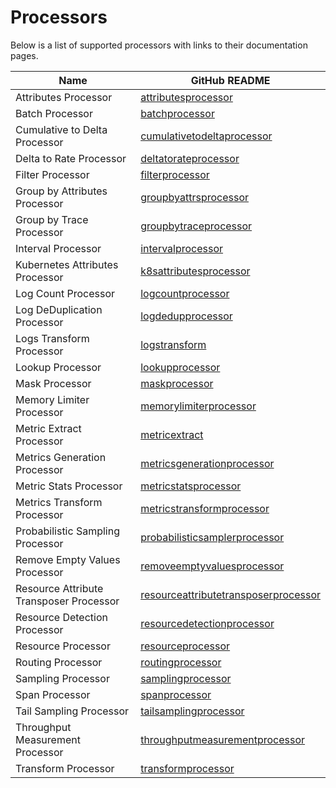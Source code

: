 # Processors

Below is a list of supported processors with links to their documentation pages.

| Name                                    | GitHub README                                                                                                                                                      |
| --------------------------------------- | ------------------------------------------------------------------------------------------------------------------------------------------------------------------ |
| Attributes Processor                    | [attributesprocessor](https://github.com/open-telemetry/opentelemetry-collector-contrib/blob/v0.116.0/processor/attributesprocessor/README.md)                     |
| Batch Processor                         | [batchprocessor](https://github.com/open-telemetry/opentelemetry-collector/blob/v0.116.0/processor/batchprocessor/README.md)                                       |
| Cumulative to Delta Processor           | [cumulativetodeltaprocessor](https://github.com/open-telemetry/opentelemetry-collector-contrib/blob/v0.116.0/processor/cumulativetodeltaprocessor/README.md)       |
| Delta to Rate Processor                 | [deltatorateprocessor](https://github.com/open-telemetry/opentelemetry-collector-contrib/blob/v0.116.0/processor/deltatorateprocessor/README.md)                   |
| Filter Processor                        | [filterprocessor](https://github.com/open-telemetry/opentelemetry-collector-contrib/blob/v0.116.0/processor/filterprocessor/README.md)                             |
| Group by Attributes Processor           | [groupbyattrsprocessor](https://github.com/open-telemetry/opentelemetry-collector-contrib/blob/v0.116.0/processor/groupbyattrsprocessor/README.md)                 |
| Group by Trace Processor                | [groupbytraceprocessor](https://github.com/open-telemetry/opentelemetry-collector-contrib/blob/v0.116.0/processor/groupbytraceprocessor/README.md)                 |
| Interval Processor                      | [intervalprocessor](https://github.com/open-telemetry/opentelemetry-collector-contrib/blob/v0.116.0/processor/intervalprocessor/README.md)                         |
| Kubernetes Attributes Processor         | [k8sattributesprocessor](https://github.com/open-telemetry/opentelemetry-collector-contrib/blob/v0.116.0/processor/k8sattributesprocessor/README.md)               |
| Log Count Processor                     | [logcountprocessor](../processor/logcountprocessor/README.md)                                                                                                      |
| Log DeDuplication Processor             | [logdedupprocessor](https://github.com/open-telemetry/opentelemetry-collector-contrib/blob/v0.116.0/processor/logdedupprocessor/README.md)                         |
| Logs Transform Processor                | [logstransform](https://github.com/open-telemetry/opentelemetry-collector-contrib/blob/v0.116.0/processor/logstransformprocessor/README.md)                        |
| Lookup Processor                        | [lookupprocessor](../processor/lookupprocessor/README.md)                                                                                                          |
| Mask Processor                          | [maskprocessor](../processor/maskprocessor/README.md)                                                                                                              |
| Memory Limiter Processor                | [memorylimiterprocessor](https://github.com/open-telemetry/opentelemetry-collector/blob/v0.116.0/processor/memorylimiterprocessor/README.md)                       |
| Metric Extract Processor                | [metricextract](../processor/metricextractprocessor/README.md)                                                                                                     |
| Metrics Generation Processor            | [metricsgenerationprocessor](https://github.com/open-telemetry/opentelemetry-collector-contrib/blob/v0.116.0/processor/metricsgenerationprocessor/README.md)       |
| Metric Stats Processor                  | [metricstatsprocessor](../processor/metricstatsprocessor/README.md)                                                                                                |
| Metrics Transform Processor             | [metricstransformprocessor](https://github.com/open-telemetry/opentelemetry-collector-contrib/blob/v0.116.0/processor/metricstransformprocessor/README.md)         |
| Probabilistic Sampling Processor        | [probabilisticsamplerprocessor](https://github.com/open-telemetry/opentelemetry-collector-contrib/blob/v0.116.0/processor/probabilisticsamplerprocessor/README.md) |
| Remove Empty Values Processor           | [removeemptyvaluesprocessor](../processor/removeemptyvaluesprocessor/README.md)                                                                                    |
| Resource Attribute Transposer Processor | [resourceattributetransposerprocessor](../processor/resourceattributetransposerprocessor/README.md)                                                                |
| Resource Detection Processor            | [resourcedetectionprocessor](https://github.com/open-telemetry/opentelemetry-collector-contrib/blob/v0.116.0/processor/resourcedetectionprocessor/README.md)       |
| Resource Processor                      | [resourceprocessor](https://github.com/open-telemetry/opentelemetry-collector-contrib/blob/v0.116.0/processor/resourceprocessor/README.md)                         |
| Routing Processor                       | [routingprocessor](https://github.com/open-telemetry/opentelemetry-collector-contrib/blob/v0.116.0/processor/routingprocessor/README.md)                           |
| Sampling Processor                      | [samplingprocessor](../processor/samplingprocessor/README.md)                                                                                                      |
| Span Processor                          | [spanprocessor](https://github.com/open-telemetry/opentelemetry-collector-contrib/blob/v0.116.0/processor/spanprocessor/README.md)                                 |
| Tail Sampling Processor                 | [tailsamplingprocessor](https://github.com/open-telemetry/opentelemetry-collector-contrib/blob/v0.116.0/processor/tailsamplingprocessor/README.md)                 |
| Throughput Measurement Processor        | [throughputmeasurementprocessor](../processor/throughputmeasurementprocessor/README.md)                                                                            |
| Transform Processor                     | [transformprocessor](https://github.com/open-telemetry/opentelemetry-collector-contrib/blob/v0.116.0/processor/transformprocessor/README.md)                       |

